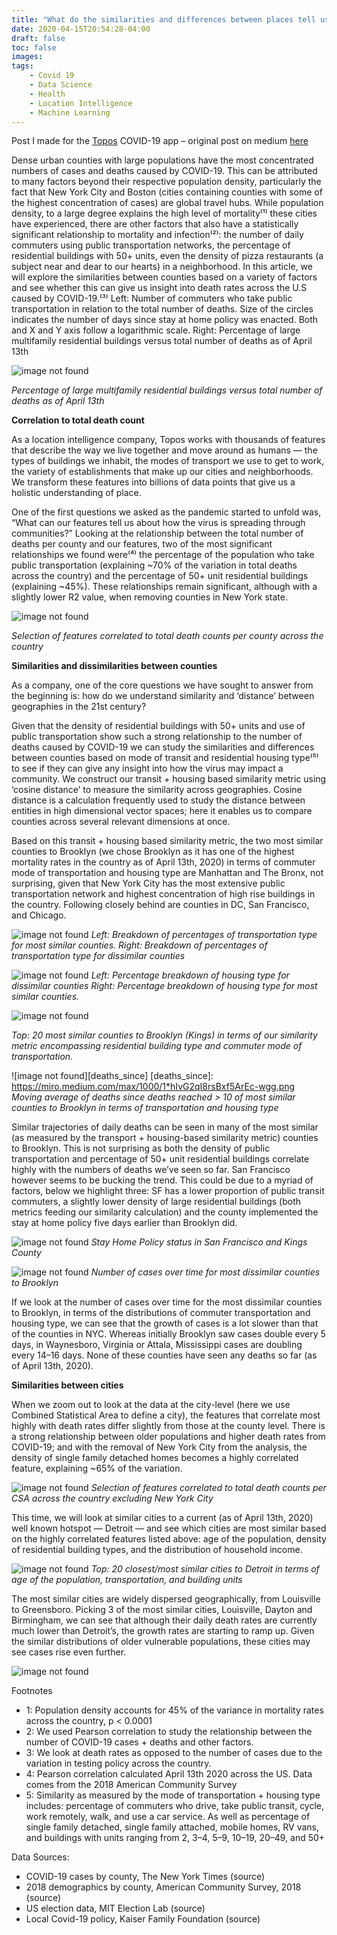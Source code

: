 ```yaml
---
title: "What do the similarities and differences between places tell us about how COVID-19 is spreading?"
date: 2020-04-15T20:54:28-04:00
draft: false
toc: false
images:
tags: 
    - Covid 19
    - Data Science
    - Health
    - Location Intelligence
    - Machine Learning
---
```


Post I made for the [Topos](https://topos.com/) COVID-19 app – original post on medium [here](https://medium.com/topos-ai/what-do-the-similarities-and-differences-between-places-tell-us-about-how-covid-19-is-spreading-86e9233a9e56)

Dense urban counties with large populations have the most concentrated numbers of cases and deaths caused by COVID-19. This can be attributed to many factors beyond their respective population density, particularly the fact that New York City and Boston (cities containing counties with some of the highest concentration of cases) are global travel hubs. While population density, to a large degree explains the high level of mortality⁽¹⁾ these cities have experienced, there are other factors that also have a statistically significant relationship to mortality and infection⁽²⁾: the number of daily commuters using public transportation networks, the percentage of residential buildings with 50+ units, even the density of pizza restaurants (a subject near and dear to our hearts) in a neighborhood. In this article, we will explore the similarities between counties based on a variety of factors and see whether this can give us insight into death rates across the U.S caused by COVID-19.⁽³⁾
Left: Number of commuters who take public transportation in relation to the total number of deaths. Size of the circles indicates the number of days since stay at home policy was enacted. Both and X and Y axis follow a logarithmic scale. Right: Percentage of large multifamily residential buildings versus total number of deaths as of April 13th

![image not found][scatter]

[scatter]: https://miro.medium.com/max/1000/1*csyQw2LLbK0ihQJjB2cofw.png
*Percentage of large multifamily residential buildings versus total number of deaths as of April 13th*


**Correlation to total death count**

As a location intelligence company, Topos works with thousands of features that describe the way we live together and move around as humans — the types of buildings we inhabit, the modes of transport we use to get to work, the variety of establishments that make up our cities and neighborhoods. We transform these features into billions of data points that give us a holistic understanding of place.

One of the first questions we asked as the pandemic started to unfold was, “What can our features tell us about how the virus is spreading through communities?” Looking at the relationship between the total number of deaths per county and our features, two of the most significant relationships we found were⁽⁴⁾ the percentage of the population who take public transportation (explaining ~70% of the variation in total deaths across the country) and the percentage of 50+ unit residential buildings (explaining ~45%). These relationships remain significant, although with a slightly lower R2 value, when removing counties in New York state.

![image not found][correlate]

[correlate]: https://miro.medium.com/max/1400/1*kZDzFnF5PP-Dx9a-dtKDKg.png
*Selection of features correlated to total death counts per county across the country*

**Similarities and dissimilarities between counties**

As a company, one of the core questions we have sought to answer from the beginning is: how do we understand similarity and ‘distance’ between geographies in the 21st century?

Given that the density of residential buildings with 50+ units and use of public transportation show such a strong relationship to the number of deaths caused by COVID-19 we can study the similarities and differences between counties based on mode of transit and residential housing type⁽⁵⁾ to see if they can give any insight into how the virus may impact a community. We construct our transit + housing based similarity metric using ‘cosine distance’ to measure the similarity across geographies. Cosine distance is a calculation frequently used to study the distance between entities in high dimensional vector spaces; here it enables us to compare counties across several relevant dimensions at once.

Based on this transit + housing based similarity metric, the two most similar counties to Brooklyn (we chose Brooklyn as it has one of the highest mortality rates in the country as of April 13th, 2020) in terms of commuter mode of transportation and housing type are Manhattan and The Bronx, not surprising, given that New York City has the most extensive public transportation network and highest concentration of high rise buildings in the country. Following closely behind are counties in DC, San Francisco, and Chicago.

![image not found](/img/transit_breakdown.png)
*Left: Breakdown of percentages of transportation type for most similar counties. Right: Breakdown of percentages of transportation type for dissimilar counties*

![image not found](/img/housing_breakdown.png)
*Left: Percentage breakdown of housing type for dissimilar counties Right: Percentage breakdown of housing type for most similar counties.*

![image not found][cosine_distance]

[cosine_distance]: https://miro.medium.com/max/1400/1*eERiZ_AdZHaC_MsX06bvqg.png
*Top: 20 most similar counties to Brooklyn (Kings) in terms of our similarity metric encompassing residential building type and commuter mode of transportation.*

![image not found][deaths_since]
[deaths_since]: https://miro.medium.com/max/1000/1*hIvG2qI8rsBxf5ArEc-wgg.png
*Moving average of deaths since deaths reached > 10 of most similar counties to Brooklyn in terms of transportation and housing type*

Similar trajectories of daily deaths can be seen in many of the most similar (as measured by the transport + housing-based similarity metric) counties to Brooklyn. This is not surprising as both the density of public transportation and percentage of 50+ unit residential buildings correlate highly with the numbers of deaths we’ve seen so far. San Francisco however seems to be bucking the trend. This could be due to a myriad of factors, below we highlight three: SF has a lower proportion of public transit commuters, a slightly lower density of large residential buildings (both metrics feeding our similarity calculation) and the county implemented the stay at home policy five days earlier than Brooklyn did.

![image not found](/img/stay_at_home.png)
*Stay Home Policy status in San Francisco and Kings County*

![image not found](https://miro.medium.com/max/1400/1*I5JslNM43FYQgNtDyWTM2w.png)
*Number of cases over time for most dissimilar counties to Brooklyn*

If we look at the number of cases over time for the most dissimilar counties to Brooklyn, in terms of the distributions of commuter transportation and housing type, we can see that the growth of cases is a lot slower than that of the counties in NYC. Whereas initially Brooklyn saw cases double every 5 days, in Waynesboro, Virginia or Attala, Mississippi cases are doubling every 14–16 days. None of these counties have seen any deaths so far (as of April 13th, 2020).

**Similarities between cities**

When we zoom out to look at the data at the city-level (here we use Combined Statistical Area to define a city), the features that correlate most highly with death rates differ slightly from those at the county level. There is a strong relationship between older populations and higher death rates from COVID-19; and with the removal of New York City from the analysis, the density of single family detached homes becomes a highly correlated feature, explaining ~65% of the variation.

![image not found](https://miro.medium.com/max/1400/1*ZhVvm3hs9bpeK3TH_HoD-Q.png)
*Selection of features correlated to total death counts per CSA across the country excluding New York City*

This time, we will look at similar cities to a current (as of April 13th, 2020) well known hotspot — Detroit — and see which cities are most similar based on the highly correlated features listed above: age of the population, density of residential building types, and the distribution of household income.

![image not found](https://miro.medium.com/max/1400/1*fvmRqFqfMROFljZ5pLBGBg.png)
*Top: 20 closest/most similar cities to Detroit in terms of age of the population, transportation, and building units*

The most similar cities are widely dispersed geographically, from Louisville to Greensboro. Picking 3 of the most similar cities, Louisville, Dayton and Birmingham, we can see that although their daily death rates are currently much lower than Detroit’s, the growth rates are starting to ramp up. Given the similar distributions of older vulnerable populations, these cities may see cases rise even further.

![image not found](https://miro.medium.com/max/1400/1*FGGfO7uucBtsT7nCzq7LBg.png)

Footnotes
- 1: Population density accounts for 45% of the variance in mortality rates across the country, p < 0.0001
- 2: We used Pearson correlation to study the relationship between the number of COVID-19 cases + deaths and other factors.
- 3: We look at death rates as opposed to the number of cases due to the variation in testing policy across the country.
- 4: Pearson correlation calculated April 13th 2020 across the US. Data comes from the 2018 American Community Survey
- 5: Similarity as measured by the mode of transportation + housing type includes: percentage of commuters who drive, take public transit, cycle, work remotely, walk, and use a car service. As well as percentage of single family detached, single family attached, mobile homes, RV vans, and buildings with units ranging from 2, 3–4, 5–9, 10–19, 20–49, and 50+

Data Sources:
- COVID-19 cases by county, The New York Times (source)
- 2018 demographics by county, American Community Survey, 2018 (source)
- US election data, MIT Election Lab (source)
- Local Covid-19 policy, Kaiser Family Foundation (source)